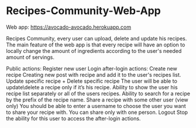 # Recipes-Community-Web-App

Web app: https://avocado-avocado.herokuapp.com

Recipes Community, every user can upload, delete and update his recipes. The main feature of the web app is that every recipe will have an option to locally change the amount of ingredients according to the user's needed amount of servings.

Public actions:
Register new user
Login
after-login actions:
Create new recipe 
Creating new post with recipe and add it to the user's recipes list.
Update specific recipe + Delete specific recipe
The user will be able to update\delete a recipe only if it’s his recipe.
Ability to show the user his recipe list separately or all of the users recipes. 
Ability to search for a recipe by the prefix of the recipe name.
Share a recipe with some other user (view only) 
You should be able to enter a username to choose the user you want to share your recipe with.
You can share only with one person. 
Logout
Stop the ability for this user to access the after-login actions.
